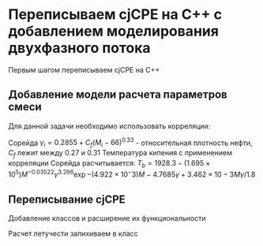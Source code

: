 # Переписываем cjCPE на С++ с добавлением моделирования двухфазного потока

Первым шагом переписываем cjCPE на C++

## Добавление модели расчета параметров смеси

Для данной задачи необходимо использовать корреляции:

Сорейда $\gamma_i = 0.2855 + C_f (M_i - 66)^{0.33}$ - относительная плотность нефти, $C_f$ лежит между $0.27$ и $0.31$
Температура кипения с применением корреляции Сорейда расчитывается:
$T_b = 1928.3 - (1.695 \times 10^5)M^{-0.03522}\gamma^{3.266}\exp{-(4.922\times 10^-3)M-4.7685\gamma+3.462\times10-3M\gamma} / 1.8$





## Переписывание cjCPE

Добавление классов и расширение их функциональности

Расчет летучести запихиваем в класс
